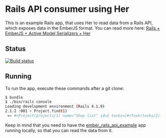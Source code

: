 # Rails API consumer using Her

This is an example Rails app, that uses Her to read data from a Rails API, which exposes data in the EmberJS format. You can read more here: [Rails + EmberJS + Active Model Serializers + Her](http://www.valentinmihov.com/2015/01/17/rails-plus-emberjs-plus-active-model-serializers-plus-her/)

## Status

[![Build status](https://travis-ci.org/valo/ember_rails_api_consumer.svg)](https://travis-ci.org/valo/ember_rails_api_consumer)

## Running

To run the app, execute these commands after a git clone:

``` bash
$ bundle
$ ./bin/rails console
Loading development environment (Rails 4.1.9)
2.1.2 :001 > Project.find(1)
 => #<Project(projects/1) name="Shop list" id=1 tasks=[#<Task(tasks/2)...
```

Keep in mind that you need to have the [ember_rails_api_example](https://github.com/valo/ember_rails_api_example) app running locally, so that you can read the data from it.
